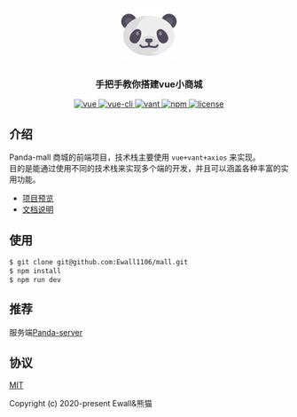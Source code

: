 <p align="center">
  <img width="100" height="100" src="https://raw.githubusercontent.com/Ewall1106/panda-vue-template/master/src/assets/logo.png">
  <h3  align="center">手把手教你搭建vue小商城</h3>
</p>

<p align="center">
  <a href="https://github.com/vuejs/vue">
    <img src="https://img.shields.io/badge/vue-2.6.11-brightgreen.svg" alt="vue">
  </a>
   <a href="https://cli.vuejs.org/guide/">
    <img src="https://img.shields.io/badge/@vue/cli-4.2.3-brightgreen.svg" alt="vue-cli">
  </a>
    <a href="https://youzan.github.io/vant/#/zh-CN/">
    <img src="https://img.shields.io/badge/vant-2.7.0-brightgreen.svg" alt="vant">
  </a>
   <a href="https://www.npmjs.com/">
    <img src="https://img.shields.io/badge/npm-6.9.0-brightgreen.svg" alt="npm">
  </a>
  <a href="https://github.com/Ewall1106/panda-vue-template/blob/master/LICENSE">
    <img src="https://img.shields.io/github/license/mashape/apistatus.svg" alt="license">
  </a>
</p>

## 介绍

Panda-mall 商城的前端项目，技术栈主要使用 `vue+vant+axios` 来实现。  
目的是能通过使用不同的技术栈来实现多个端的开发，并且可以涵盖各种丰富的实用功能。

- [项目预览](https://mall.xwhx.top/)
- [文档说明](https://docs.xwhx.top/base/)

## 使用

```
$ git clone git@github.com:Ewall1106/mall.git
$ npm install
$ npm run dev
```

## 推荐

服务端[Panda-server](https://github.com/Ewall1106/panda-server)

## 协议

[MIT](https://github.com/Ewall1106/mall/blob/master/LICENSE)

Copyright (c) 2020-present Ewall&熊猫
